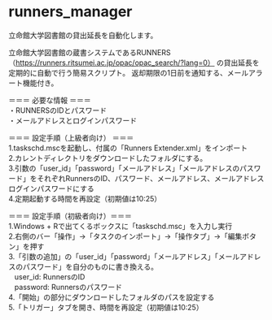 # runners_manager
立命館大学図書館の貸出延長を自動化します。

立命館大学図書館の蔵書システムであるRUNNERS（https://runners.ritsumei.ac.jp/opac/opac_search/?lang=0）
の貸出延長を定期的に自動で行う簡易スクリプト。
返却期限の1日前を通知する、メールアラート機能付き。

＝＝＝ 必要な情報 ＝＝＝<br>
・RUNNERSのIDとパスワード<br>
・メールアドレスとログインパスワード<br>

＝＝＝ 設定手順（上級者向け） ＝＝＝<br>
1.taskschd.mscを起動し、付属の「Runners Extender.xml」をインポート<br>
2.カレントディレクトリをダウンロードしたフォルダにする。<br>
3.引数の「user_id」「password」「メールアドレス」「メールアドレスのパスワード」をそれぞれRunnersのID、パスワード、メールアドレス、メールアドレスログインパスワードにする<br>
4.定期起動する時間を再設定（初期値は10:25）<br>

＝＝＝ 設定手順（初級者向け）＝＝＝<br>
1.Windows + Rで出てくるボックスに「taskschd.msc」を入力し実行<br>
2.右側のバー「操作」→「タスクのインポート」→「操作タブ」→「編集ボタン」を押す<br>
3.「引数の追加」の「user_id」「password」「メールアドレス」「メールアドレスのパスワード」を自分のものに書き換える。<br>
 &nbsp;&nbsp; user_id: RunnersのID<br>
 &nbsp;&nbsp; password: Runnersのパスワード<br>
4.「開始」の部分にダウンロードしたフォルダのパスを設定する<br>
5.「トリガー」タブを開き、時間を再設定（初期値は10:25）<br>
